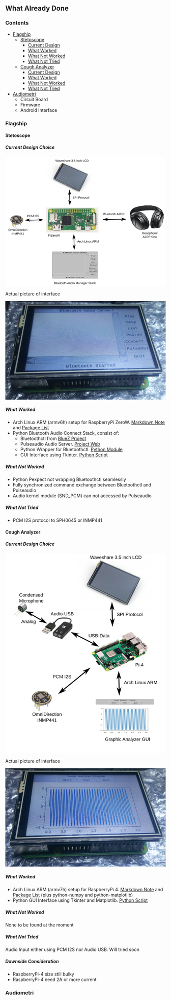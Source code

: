 ## What Already Done

### Contents
- [Flagship](https://github.com/mekatronik-achmadi/md_tutorial/blob/master/internship/task_0/done.md#flagship)
	+ [Stetoscope](https://github.com/mekatronik-achmadi/md_tutorial/blob/master/internship/task_0/done.md#stetoscope)
		+ [Current Design](https://github.com/mekatronik-achmadi/md_tutorial/blob/master/internship/task_0/done.md#current-design-choice)
		* [What Worked](https://github.com/mekatronik-achmadi/md_tutorial/blob/master/internship/task_0/done.md#what-worked)
		* [What Not Worked](https://github.com/mekatronik-achmadi/md_tutorial/blob/master/internship/task_0/done.md#what-not-worked)
		* [What Not Tried](https://github.com/mekatronik-achmadi/md_tutorial/blob/master/internship/task_0/done.md#what-not-worked)
	+ [Cough Analyzer]()
		* [Current Design]()
		* [What Worked]()
		* [What Not Worked]()
		* [What Not Tried]()
- [Audiometri](https://github.com/mekatronik-achmadi/md_tutorial/blob/master/internship/task_0/done.md#audiometri)
	+ Circuit Board
	+ Firmware
	+ Android Interface
	
### Flagship

#### Stetoscope

##### Current Design Choice

![images](images/stetoscope.png?raw=true)

Actual picture of interface

![images](images/lcdbtgui.jpg?raw=true)

##### What Worked
- Arch Linux ARM (armv6h) setup for RaspberryPi ZeroW. [Markdown Note](https://github.com/mekatronik-achmadi/md_tutorial/blob/master/internship/task_0/pizerow.md) and [Package List](https://github.com/mekatronik-achmadi/md_tutorial/blob/master/internship/task_0/pkg_basic.txt)
- Python Bluetooth Audio Connect Stack, consist of:
	+ Bluetoothctl from [BlueZ Project](http://www.bluez.org/)
	+ Pulseaudio Audio Server. [Project Web](https://www.freedesktop.org/wiki/Software/PulseAudio/)
	+ Python Wrapper for Bluetoothctl. [Python Module](https://github.com/VibrasticLab/ehealth-iot/blob/master/bttkgui/btctlwrapper.py)
	+ GUI Interface using Tkinter. [Python Script](https://github.com/VibrasticLab/ehealth-iot/blob/master/bttkgui/bttkgui.py)
	
##### What Not Worked
- Python Pexpect not wrapping Bluetoothctl seamlessly
- Fully synchronized command exchange between Bluetoothctl and Pulseaudio
- Audio kernel module (SND_PCM) can not accessed by Pulseaudio

##### What Not Tried
- PCM I2S protocol to SPH0645 or INMP441

#### Cough Analyzer

##### Current Design Choice

![images](images/cough.png?raw=true)

Actual picture of interface

![images](images/lcdcough.jpg?raw=true)

##### What Worked
- Arch Linux ARM (armv7h) setup for RaspberryPi 4. [Markdown Note](https://github.com/mekatronik-achmadi/md_tutorial/blob/master/internship/task_0/pi4.md) and [Package List](https://github.com/mekatronik-achmadi/md_tutorial/blob/master/internship/task_0/pkg_basic.txt) (plus python-numpy and python-matplotlib)
- Python GUI Interface using Tkinter and Matplotlib. [Python Script](https://github.com/VibrasticLab/ehealth-iot/blob/master/bttkgui/coughgui.py)

##### What Not Worked

None to be found at the moment

##### What Not Tried

Audio Input either using PCM I2S nor Audio USB. Will tried soon

##### Downside Consideration
- RaspberryPi-4 size still bulky
- RaspberryPi-4 need 2A or more current

### Audiometri
